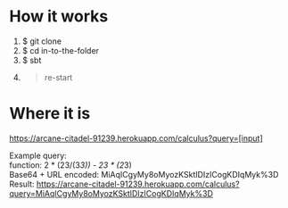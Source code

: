 # How it works

1. $ git clone<br>
2. $ cd in-to-the-folder<br>
3. $ sbt<br>
4. > re-start

# Where it is

https://arcane-citadel-91239.herokuapp.com/calculus?query=[input]

Example query:<br>
function: 2 * (23/(3*3)) - 23 * (2*3)<br>
Base64 + URL encoded: MiAqICgyMy8oMyozKSktIDIzICogKDIqMyk%3D<br>
Result: https://arcane-citadel-91239.herokuapp.com/calculus?query=MiAqICgyMy8oMyozKSktIDIzICogKDIqMyk%3D